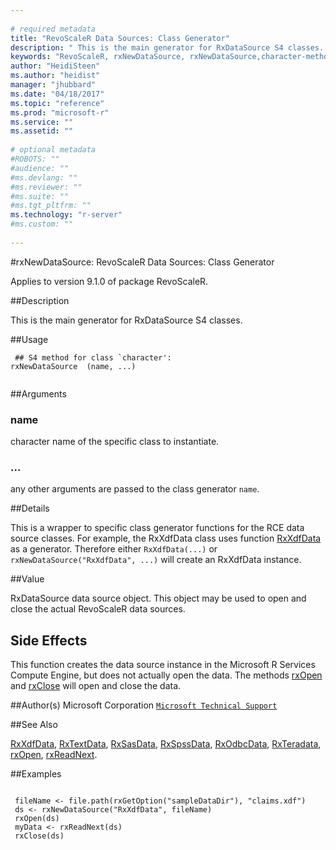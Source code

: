 ```yaml
--- 
 
# required metadata 
title: "RevoScaleR Data Sources: Class Generator" 
description: " This is the main generator for RxDataSource S4 classes. " 
keywords: "RevoScaleR, rxNewDataSource, rxNewDataSource,character-method, file, connection" 
author: "HeidiSteen"
ms.author: "heidist" 
manager: "jhubbard" 
ms.date: "04/18/2017" 
ms.topic: "reference" 
ms.prod: "microsoft-r" 
ms.service: "" 
ms.assetid: "" 
 
# optional metadata 
#ROBOTS: "" 
#audience: "" 
#ms.devlang: "" 
#ms.reviewer: "" 
#ms.suite: "" 
#ms.tgt_pltfrm: "" 
ms.technology: "r-server" 
#ms.custom: "" 
 
--- 
```

 
 
 
 #rxNewDataSource: RevoScaleR Data Sources: Class Generator

 Applies to version 9.1.0 of package RevoScaleR.
 
 ##Description
 
This is the main generator for RxDataSource S4 classes.
 
 
 ##Usage

```   
 ## S4 method for class `character':
rxNewDataSource  (name, ...)
 
```
 
 ##Arguments

   
    
 ### name
 character name of the specific class to instantiate. 
  
    
 ###  ...
 any other arguments are passed to the class generator `name`. 
  
 
 
 ##Details
 
This is a wrapper to specific class generator functions for the
RCE data source classes. For example, the RxXdfData class uses function
[RxXdfData](rxxdfdata.md) as a generator. Therefore either `RxXdfData(...)`
or `rxNewDataSource("RxXdfData", ...)` will create an RxXdfData instance.
 
 
 ##Value
 
RxDataSource data source object. This object may be used to open and close the
actual RevoScaleR data sources.
 
 ## Side Effects 

 
This function creates the data source instance in the Microsoft R Services Compute Engine, but does not
actually open the data. The methods [rxOpen](rxopen-methods.md) and
[rxClose](rxopen-methods.md) will open and close the data.
 
 ##Author(s)
 Microsoft Corporation [`Microsoft Technical Support`](https://go.microsoft.com/fwlink/?LinkID=698556&clcid=0x409)
 
 
 ##See Also
 
[RxXdfData](rxxdfdata.md),
[RxTextData](rxtextdata.md),
[RxSasData](rxsasdata.md),
[RxSpssData](rxspssdata.md),
[RxOdbcData](rxodbcdata.md),
[RxTeradata](rxteradata.md),
[rxOpen](rxopen-methods.md),
[rxReadNext](rxopen-methods.md).
   
 ##Examples

 ```
   
  fileName <- file.path(rxGetOption("sampleDataDir"), "claims.xdf")
  ds <- rxNewDataSource("RxXdfData", fileName)
  rxOpen(ds)
  myData <- rxReadNext(ds)
  rxClose(ds)
 
```
 
 
 
